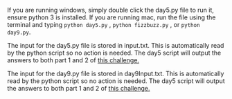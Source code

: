 If you are running windows, simply double click the day5.py file to run it, ensure python 3 is installed.
If you are running mac, run the file using the terminal and typing `python day5.py` , `python fizzbuzz.py` , or `python day9.py`.

The input for the day5.py file is stored in input.txt. This is automatically read by the python script so no action is needed.
The day5 script will output the answers to both part 1 and 2 of [this challenge.](https://adventofcode.com/2020/day/5)

The input for the day9.py file is stored in day9Input.txt. This is automatically read by the python script so no action is needed.
The day5 script will output the answers to both part 1 and 2 of [this challenge.](https://adventofcode.com/2020/day/9)
